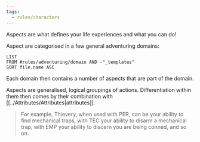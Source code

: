 ```yaml
---
tags:
  - rules/characters
---
```

Aspects are what defines your life experiences and what you can do!

Aspect are categorised in a few general adventuring domains:
```dataview
LIST
FROM #rules/adventuring/domain AND -"_templates"
SORT file.name ASC
```

Each domain then contains a number of aspects that are part of the domain.

Aspects are generalised, logical groupings of actions. Differentiation within them then comes by their combination with [[../Attributes/Attributes|attributes]].
> For example, Thievery, when used with PER, can be your ability to find mechanical traps, with TEC your ability to disarm a mechanical trap, with EMP your ability to discern you are being conned, and so on.

